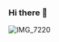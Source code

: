 ### Hi there 👋

![IMG_7220](https://user-images.githubusercontent.com/6727553/108538627-4d97ce80-72df-11eb-8b53-b714e9b5b670.jpg)

<!--
**tdeschamps/tdeschamps** is a ✨ _special_ ✨ repository because its `README.md` (this file) appears on your GitHub profile.

Here are some ideas to get you started:

- 🔭 I’m currently working on ...
- 🌱 I’m currently learning ...
- 👯 I’m looking to collaborate on ...
- 🤔 I’m looking for help with ...
- 💬 Ask me about ...
- 📫 How to reach me: ...
- 😄 Pronouns: ...
- ⚡ Fun fact: ...
-->
